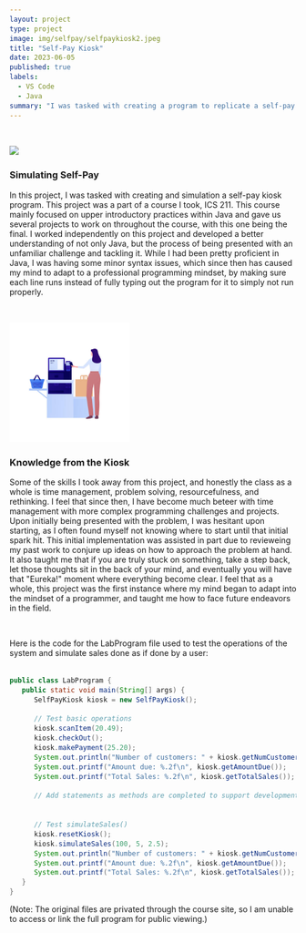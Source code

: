 ```yaml
---
layout: project
type: project
image: img/selfpay/selfpaykiosk2.jpeg
title: "Self-Pay Kiosk"
date: 2023-06-05
published: true
labels:
  - VS Code
  - Java
summary: "I was tasked with creating a program to replicate a self-pay kiosk using two different files in Java."
---
```


&nbsp;

<img width="210px" 
     class="rounded float-start pe-4" 
     src="../img/selfpay/selfpaykiosk3.jpeg" >

### Simulating Self-Pay

  In this project, I was tasked with creating and simulation a self-pay kiosk program. This project was a part of a course I took, ICS 211. This course mainly focused on upper introductory practices within Java and gave us several projects to work on throughout the course, with this one being the final. I worked independently on this project and developed a better understanding of not only Java, but the process of being presented with an unfamiliar challenge and tackling it. While I had been pretty proficient in Java, I was having some minor syntax issues, which since then has caused my mind to adapt to a professional programming mindset, by making sure each line runs instead of fully typing out the program for it to simply not run properly.

&nbsp;

<img width="210px" 
     class="rounded float-start pe-4" 
     src="../img/selfpay/selfpaykiosk1.jpeg" >

### Knowledge from the Kiosk

  Some of the skills I took away from this project, and honestly the class as a whole is time management, problem solving, resourcefulness, and rethinking. I feel that since then, I have become much beteer with time management with more complex programming challenges and projects. Upon initially being presented with the problem, I was hesitant upon starting, as I often found myself not knowing where to start until that initial spark hit. This initial implementation was assisted in part due to revieweing my past work to conjure up ideas on how to approach the problem at hand. It also taught me that if you are truly stuck on something, take a step back, let those thoughts sit in the back of your mind, and eventually you will have that "Eureka!" moment where everything become clear. I feel that as a whole, this project was the first instance where my mind began to adapt into the mindset of a programmer, and taught me how to face future endeavors in the field.

&nbsp;

Here is the code for the LabProgram file used to test the operations of the system and simulate sales done as if done by a user:

```java

public class LabProgram {
   public static void main(String[] args) {
      SelfPayKiosk kiosk = new SelfPayKiosk();
      
      // Test basic operations
      kiosk.scanItem(20.49);
      kiosk.checkOut();
      kiosk.makePayment(25.20);
      System.out.println("Number of customers: " + kiosk.getNumCustomers());
      System.out.printf("Amount due: %.2f\n", kiosk.getAmountDue());
      System.out.printf("Total Sales: %.2f\n", kiosk.getTotalSales());
 
      // Add statements as methods are completed to support development mode testing
      
      
      // Test simulateSales()
      kiosk.resetKiosk();
      kiosk.simulateSales(100, 5, 2.5); 
      System.out.println("Number of customers: " + kiosk.getNumCustomers());
      System.out.printf("Amount due: %.2f\n", kiosk.getAmountDue());
      System.out.printf("Total Sales: %.2f\n", kiosk.getTotalSales());
   }
}
```
(Note: The original files are privated through the course site, so I am unable to access or link the full program for public viewing.)
